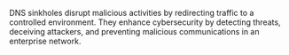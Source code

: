 DNS sinkholes disrupt malicious activities by redirecting traffic to a controlled environment. They enhance cybersecurity by detecting threats, deceiving attackers, and preventing malicious communications in an enterprise network.